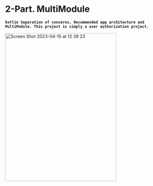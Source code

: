 # 2-Part. MultiModule
**```kotlin Separation of concerns, Recommended app architecture and MultiModule. This project is simply a user authorization project.```**

<img width="360" height="480" alt="Screen Shot 2023-04-15 at 12 39 23" src="https://user-images.githubusercontent.com/77477995/232196444-59a98ce5-09ec-40da-92d2-13bdc71fe96c.png">

